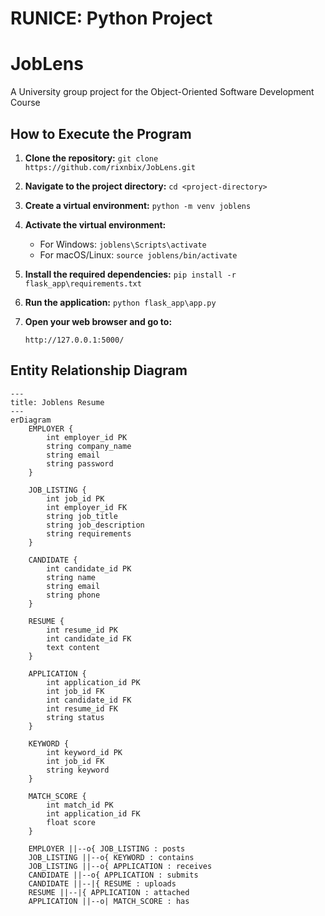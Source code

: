 # RUNICE: Python Project

# JobLens

A University group project for the Object-Oriented Software Development Course

## How to Execute the Program

1. **Clone the repository:**
   `git clone https://github.com/rixnbix/JobLens.git`

2. **Navigate to the project directory:**
   `cd <project-directory>`

3. **Create a virtual environment:**
   `python -m venv joblens`

4. **Activate the virtual environment:**

   - For Windows:
     `joblens\Scripts\activate`
   - For macOS/Linux:
     `source joblens/bin/activate`

5. **Install the required dependencies:**
   `pip install -r flask_app\requirements.txt`

6. **Run the application:**
   `python flask_app\app.py`

7. **Open your web browser and go to:**

   `http://127.0.0.1:5000/`

## Entity Relationship Diagram

```mermaid
---
title: Joblens Resume
---
erDiagram
    EMPLOYER {
        int employer_id PK
        string company_name
        string email
        string password
    }

    JOB_LISTING {
        int job_id PK
        int employer_id FK
        string job_title
        string job_description
        string requirements
    }

    CANDIDATE {
        int candidate_id PK
        string name
        string email
        string phone
    }

    RESUME {
        int resume_id PK
        int candidate_id FK
        text content
    }

    APPLICATION {
        int application_id PK
        int job_id FK
        int candidate_id FK
        int resume_id FK
        string status
    }

    KEYWORD {
        int keyword_id PK
        int job_id FK
        string keyword
    }

    MATCH_SCORE {
        int match_id PK
        int application_id FK
        float score
    }

    EMPLOYER ||--o{ JOB_LISTING : posts
    JOB_LISTING ||--o{ KEYWORD : contains
    JOB_LISTING ||--o{ APPLICATION : receives
    CANDIDATE ||--o{ APPLICATION : submits
    CANDIDATE ||--|{ RESUME : uploads
    RESUME ||--|{ APPLICATION : attached
    APPLICATION ||--o| MATCH_SCORE : has
```

